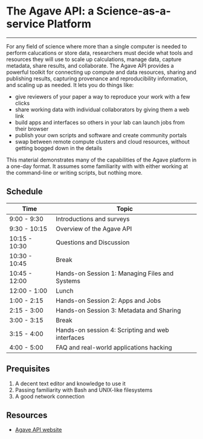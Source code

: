 # The Agave API: a Science-as-a-service Platform
---

For any field of science where more than a single computer is needed to perform calucations or store data, researchers must decide what tools and resources they will use to scale up calculations, manage data, capture metadata, share results, and collaborate.  The Agave API provides a powerful toolkit for connecting up compute and data resources, sharing and publishing results, capturing provenance and reproducibility information, and scaling up as needed.  It lets you do things like:

* give reviewers of your paper a way to reproduce your work with a few clicks
* share working data with individual collaborators by giving them a web link
* build apps and interfaces so others in your lab can launch jobs from their browser
* publish your own scripts and software and create community portals
* swap between remote compute clusters and cloud resources, without getting bogged down in the details

This material demonstrates many of the capabilities of the Agave platform in a one-day format.  It assumes some familiarity with with either working at the command-line or writing scripts, but nothing more.


## Schedule

|Time          | Topic                                                        |
|---------------|-------------------------------------------------------------|
|  9:00 -  9:30 |  Introductions and surveys                                  |
|  9:30 - 10:15 | Overview of the Agave API                                   |
| 10:15 - 10:30 | Questions and Discussion                                    |
| 10:30 - 10:45 | Break                                                       |
| 10:45 - 12:00 | Hands-on Session 1: Managing Files and Systems              |
| 12:00 -  1:00 | Lunch                                                       |
|  1:00 -  2:15 | Hands-on Session 2: Apps and Jobs                           |
|  2:15 -  3:00 | Hands-on Session 3: Metadata and Sharing                    |
|  3:00 -  3:15 | Break                                                       |
|  3:15 -  4:00 | Hands-on session 4: Scripting and web interfaces            |
|  4:00 -  5:00 | FAQ and real-world applications hacking                     |

## Prequisites

1. A decent text editor and knowledge to use it
2. Passing familiarity with Bash and UNIX-like filesystems
3. A good network connection

## Resources
* [Agave API website](http://agaveapi.co)
